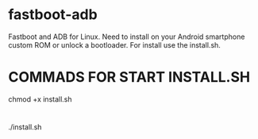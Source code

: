 # fastboot-adb
Fastboot and ADB for Linux. Need to install on your Android smartphone custom ROM or unlock a bootloader. For install use the install.sh.
# COMMADS FOR START INSTALL.SH
chmod +x install.sh
# 
./install.sh
